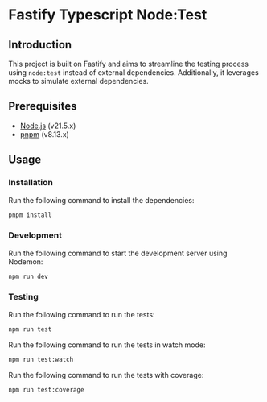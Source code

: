 # Fastify Typescript Node:Test

## Introduction

This project is built on Fastify and aims to streamline the testing process using `node:test` instead of external dependencies. Additionally, it leverages mocks to simulate external dependencies.

## Prerequisites

- [Node.js](https://nodejs.org/en/) (v21.5.x)
- [pnpm](https://pnpm.io/) (v8.13.x)

## Usage

### Installation

Run the following command to install the dependencies:

```bash
pnpm install
```

### Development

Run the following command to start the development server using Nodemon:

```bash
npm run dev
```

### Testing

Run the following command to run the tests:

```bash
npm run test
```

Run the following command to run the tests in watch mode:

```bash
npm run test:watch
```

Run the following command to run the tests with coverage:

```bash
npm run test:coverage
```